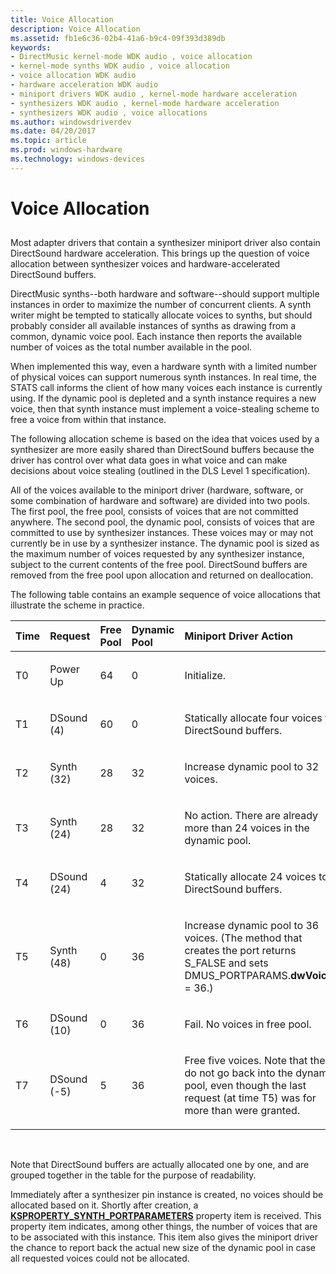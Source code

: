 ```yaml
---
title: Voice Allocation
description: Voice Allocation
ms.assetid: fb1e6c36-02b4-41a6-b9c4-09f393d389db
keywords:
- DirectMusic kernel-mode WDK audio , voice allocation
- kernel-mode synths WDK audio , voice allocation
- voice allocation WDK audio
- hardware acceleration WDK audio
- miniport drivers WDK audio , kernel-mode hardware acceleration
- synthesizers WDK audio , kernel-mode hardware acceleration
- synthesizers WDK audio , voice allocations
ms.author: windowsdriverdev
ms.date: 04/20/2017
ms.topic: article
ms.prod: windows-hardware
ms.technology: windows-devices
---
```


# Voice Allocation


## <span id="voice_allocation"></span><span id="VOICE_ALLOCATION"></span>


Most adapter drivers that contain a synthesizer miniport driver also contain DirectSound hardware acceleration. This brings up the question of voice allocation between synthesizer voices and hardware-accelerated DirectSound buffers.

DirectMusic synths--both hardware and software--should support multiple instances in order to maximize the number of concurrent clients. A synth writer might be tempted to statically allocate voices to synths, but should probably consider all available instances of synths as drawing from a common, dynamic voice pool. Each instance then reports the available number of voices as the total number available in the pool.

When implemented this way, even a hardware synth with a limited number of physical voices can support numerous synth instances. In real time, the STATS call informs the client of how many voices each instance is currently using. If the dynamic pool is depleted and a synth instance requires a new voice, then that synth instance must implement a voice-stealing scheme to free a voice from within that instance.

The following allocation scheme is based on the idea that voices used by a synthesizer are more easily shared than DirectSound buffers because the driver has control over what data goes in what voice and can make decisions about voice stealing (outlined in the DLS Level 1 specification).

All of the voices available to the miniport driver (hardware, software, or some combination of hardware and software) are divided into two pools. The first pool, the free pool, consists of voices that are not committed anywhere. The second pool, the dynamic pool, consists of voices that are committed to use by synthesizer instances. These voices may or may not currently be in use by a synthesizer instance. The dynamic pool is sized as the maximum number of voices requested by any synthesizer instance, subject to the current contents of the free pool. DirectSound buffers are removed from the free pool upon allocation and returned on deallocation.

The following table contains an example sequence of voice allocations that illustrate the scheme in practice.

<table>
<colgroup>
<col width="20%" />
<col width="20%" />
<col width="20%" />
<col width="20%" />
<col width="20%" />
</colgroup>
<thead>
<tr class="header">
<th align="left">Time</th>
<th align="left">Request</th>
<th align="left">Free Pool</th>
<th align="left">Dynamic Pool</th>
<th align="left">Miniport Driver Action</th>
</tr>
</thead>
<tbody>
<tr class="odd">
<td align="left"><p>T0</p></td>
<td align="left"><p>Power Up</p></td>
<td align="left"><p>64</p></td>
<td align="left"><p>0</p></td>
<td align="left"><p>Initialize.</p></td>
</tr>
<tr class="even">
<td align="left"><p>T1</p></td>
<td align="left">DSound
(4)</td>
<td align="left"><p>60</p></td>
<td align="left"><p>0</p></td>
<td align="left"><p>Statically allocate four voices to DirectSound buffers.</p></td>
</tr>
<tr class="odd">
<td align="left"><p>T2</p></td>
<td align="left">Synth
(32)</td>
<td align="left"><p>28</p></td>
<td align="left"><p>32</p></td>
<td align="left"><p>Increase dynamic pool to 32 voices.</p></td>
</tr>
<tr class="even">
<td align="left"><p>T3</p></td>
<td align="left">Synth
(24)</td>
<td align="left"><p>28</p></td>
<td align="left"><p>32</p></td>
<td align="left"><p>No action. There are already more than 24 voices in the dynamic pool.</p></td>
</tr>
<tr class="odd">
<td align="left"><p>T4</p></td>
<td align="left">DSound
(24)</td>
<td align="left"><p>4</p></td>
<td align="left"><p>32</p></td>
<td align="left"><p>Statically allocate 24 voices to DirectSound buffers.</p></td>
</tr>
<tr class="even">
<td align="left"><p>T5</p></td>
<td align="left">Synth
(48)</td>
<td align="left"><p>0</p></td>
<td align="left"><p>36</p></td>
<td align="left"><p>Increase dynamic pool to 36 voices. (The method that creates the port returns S_FALSE and sets DMUS_PORTPARAMS.<strong>dwVoices</strong> = 36.)</p></td>
</tr>
<tr class="odd">
<td align="left"><p>T6</p></td>
<td align="left">DSound
(10)</td>
<td align="left"><p>0</p></td>
<td align="left"><p>36</p></td>
<td align="left"><p>Fail. No voices in free pool.</p></td>
</tr>
<tr class="even">
<td align="left"><p>T7</p></td>
<td align="left">DSound
(-5)</td>
<td align="left"><p>5</p></td>
<td align="left"><p>36</p></td>
<td align="left"><p>Free five voices. Note that these do not go back into the dynamic pool, even though the last request (at time T5) was for more than were granted.</p></td>
</tr>
</tbody>
</table>

 

Note that DirectSound buffers are actually allocated one by one, and are grouped together in the table for the purpose of readability.

Immediately after a synthesizer pin instance is created, no voices should be allocated based on it. Shortly after creation, a [**KSPROPERTY\_SYNTH\_PORTPARAMETERS**](https://msdn.microsoft.com/library/windows/hardware/ff537405) property item is received. This property item indicates, among other things, the number of voices that are to be associated with this instance. This item also gives the miniport driver the chance to report back the actual new size of the dynamic pool in case all requested voices could not be allocated.

 

 




